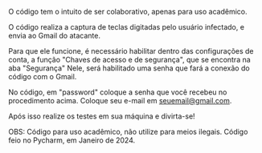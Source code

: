 O código tem o intuito de ser colaborativo, apenas para uso acadêmico.

O código realiza a captura de teclas digitadas pelo usuário infectado, e envia ao Gmail do atacante.

Para que ele funcione, é necessário habilitar dentro das configurações de conta, a função "Chaves de acesso e de segurança", que se encontra na aba "Segurança"
Nele, será habilitado uma senha que fará a conexão do código com o Gmail.

No código, em "password" coloque a senha que você recebeu no procedimento acima.
Coloque seu e-mail em seuemail@gmail.com.

Após isso realize os testes em sua máquina e divirta-se!

OBS: Código para uso acadêmico, não utilize para meios ilegais.
Código feio no Pycharm, em Janeiro de 2024.
